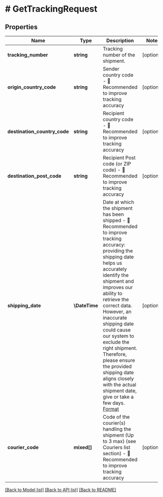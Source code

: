 # # GetTrackingRequest

## Properties

Name | Type | Description | Notes
------------ | ------------- | ------------- | -------------
**tracking_number** | **string** | Tracking number of the shipment. | [optional]
**origin_country_code** | **string** | Sender country code - 📌 Recommended to improve tracking accuracy | [optional]
**destination_country_code** | **string** | Recipient country code - 📌 Recommended to improve tracking accuracy | [optional]
**destination_post_code** | **string** | Recipient Post code (or ZIP code) - 📌 Recommended to improve tracking accuracy | [optional]
**shipping_date** | **\DateTime** | Date at which the shipment has been shipped  - 📌 Recommended to improve tracking accuracy: providing the shipping date helps us accurately identify the shipment and improves our ability to retrieve the correct data. However, an inaccurate shipping date could cause our system to exclude the right shipment. Therefore, please ensure the provided shipping date aligns closely with the actual shipment date, give or take a few days. [Format](http://docs.ship24.com/data-format#logistics-date-and-time) | [optional]
**courier_code** | **mixed[]** | Code of the courier(s) handling the shipment (Up to 3 max) (see Couriers list section)  - 📌 Recommended to improve tracking accuracy | [optional]

[[Back to Model list]](../../README.md#models) [[Back to API list]](../../README.md#endpoints) [[Back to README]](../../README.md)

